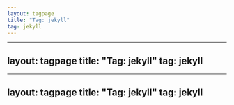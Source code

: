 ```yaml
---
layout: tagpage
title: "Tag: jekyll"
tag: jekyll
---
```

---
layout: tagpage
title: "Tag: jekyll"
tag: jekyll
---
---
layout: tagpage
title: "Tag: jekyll"
tag: jekyll
---
